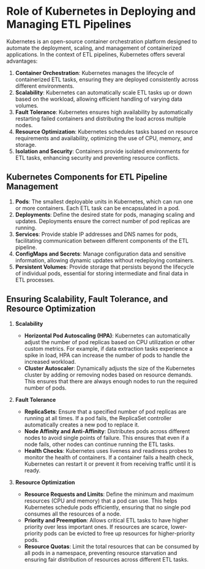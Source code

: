 # Role of Kubernetes in Deploying and Managing ETL Pipelines

Kubernetes is an open-source container orchestration platform designed to automate the deployment, scaling, and management of containerized applications. In the context of ETL pipelines, Kubernetes offers several advantages:

1. **Container Orchestration**: Kubernetes manages the lifecycle of containerized ETL tasks, ensuring they are deployed consistently across different environments.
2. **Scalability**: Kubernetes can automatically scale ETL tasks up or down based on the workload, allowing efficient handling of varying data volumes.
3. **Fault Tolerance**: Kubernetes ensures high availability by automatically restarting failed containers and distributing the load across multiple nodes.
4. **Resource Optimization**: Kubernetes schedules tasks based on resource requirements and availability, optimizing the use of CPU, memory, and storage.
5. **Isolation and Security**: Containers provide isolated environments for ETL tasks, enhancing security and preventing resource conflicts.

## Kubernetes Components for ETL Pipeline Management

1. **Pods**: The smallest deployable units in Kubernetes, which can run one or more containers. Each ETL task can be encapsulated in a pod.
2. **Deployments**: Define the desired state for pods, managing scaling and updates. Deployments ensure the correct number of pod replicas are running.
3. **Services**: Provide stable IP addresses and DNS names for pods, facilitating communication between different components of the ETL pipeline.
4. **ConfigMaps and Secrets**: Manage configuration data and sensitive information, allowing dynamic updates without redeploying containers.
5. **Persistent Volumes**: Provide storage that persists beyond the lifecycle of individual pods, essential for storing intermediate and final data in ETL processes.

## Ensuring Scalability, Fault Tolerance, and Resource Optimization

1. **Scalability**
   - **Horizontal Pod Autoscaling (HPA)**: Kubernetes can automatically adjust the number of pod replicas based on CPU utilization or other custom metrics. For example, if data extraction tasks experience a spike in load, HPA can increase the number of pods to handle the increased workload.
   - **Cluster Autoscaler**: Dynamically adjusts the size of the Kubernetes cluster by adding or removing nodes based on resource demands. This ensures that there are always enough nodes to run the required number of pods.

2. **Fault Tolerance**
   - **ReplicaSets**: Ensure that a specified number of pod replicas are running at all times. If a pod fails, the ReplicaSet controller automatically creates a new pod to replace it.
   - **Node Affinity and Anti-Affinity**: Distributes pods across different nodes to avoid single points of failure. This ensures that even if a node fails, other nodes can continue running the ETL tasks.
   - **Health Checks**: Kubernetes uses liveness and readiness probes to monitor the health of containers. If a container fails a health check, Kubernetes can restart it or prevent it from receiving traffic until it is ready.

3. **Resource Optimization**
   - **Resource Requests and Limits**: Define the minimum and maximum resources (CPU and memory) that a pod can use. This helps Kubernetes schedule pods efficiently, ensuring that no single pod consumes all the resources of a node.
   - **Priority and Preemption**: Allows critical ETL tasks to have higher priority over less important ones. If resources are scarce, lower-priority pods can be evicted to free up resources for higher-priority pods.
   - **Resource Quotas**: Limit the total resources that can be consumed by all pods in a namespace, preventing resource starvation and ensuring fair distribution of resources across different ETL tasks.
